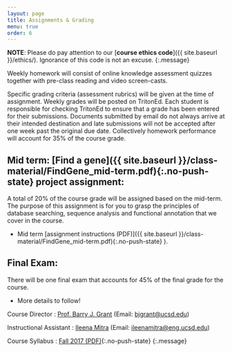 ```yaml
---
layout: page
title: Assignments & Grading
menu: true
order: 6
---
```


**NOTE**: Please do pay attention to our [**course ethics code**]({{ site.baseurl }}/ethics/). Ignorance of this code is not an excuse.
{:.message}

Weekly homework will consist of online knowledge assessment quizzes together with pre-class reading and video screen-casts. 

Specific grading criteria (assessment rubrics) will be given at the time of assignment. Weekly grades will be posted on TritonEd. Each student is responsible for checking TritonEd to ensure that a grade has been entered for their submissions. Documents submitted by email do not always arrive at their intended destination and late submissions will not be accepted after one week past the original due date. Collectively homework performance will account for 35% of the course grade.


## Mid term: [**Find a gene**]({{ site.baseurl }}/class-material/FindGene_mid-term.pdf){:.no-push-state} project assignment:  
A total of 20% of the course grade will be assigned based on the mid-term. The purpose of this assignment is for you to grasp the principles of database searching, sequence analysis and functional annotation that we cover in the course.
- Mid term [assignment instructions (PDF)]({{ site.baseurl }}/class-material/FindGene_mid-term.pdf){:.no-push-state} ).


## Final Exam:  
There will be one final exam that accounts for 45% of the final grade for the course. 
- More details to follow!  

Course Director
: [Prof. Barry J. Grant](http://thegrantlab.org/) (Email: [bjgrant@ucsd.edu](mailto:bjgrant@ucsd.edu))

Instructional Assistant
: [Ileena Mitra](https://bioboot.github.io/bggn213_f17/ileenamitra@eng.ucsd.edu) (Email: [ileenamitra@eng.ucsd.edu](mailto:ileenamitra@eng.ucsd.edu))

Course Syllabus
: [Fall 2017 (PDF)](https://bioboot.github.io/bggn213_f17/class-material/BGGN213_F17_syllabus.pdf){:.no-push-state}
{:.message}

 

